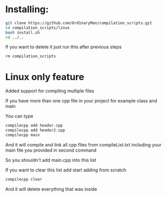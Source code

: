 # Installing:

```sh
git clone https://github.com/Ord1naryMan/compilation_scripts.git
cd compilation_scripts/linux
bash install.sh
cd ../..
```

If you want to delete it just run this after previous steps
```sh
rm compilation_scripts
```

# Linux only feature

Added support for compiling multiple files

If you have more than one cpp file in your project for example class and main

You can type

```bash
compilecpp add header.cpp
compilecpp add header2.cpp
compilecpp main
```

And it will compile and link all cpp files from compileList.txt including your main file you provided in second command

So you shouldn't add main.cpp into this list

If you want to clear this list add start adding from scratch

```bash
compilecpp clear
```
And it will delete everything that was inside
